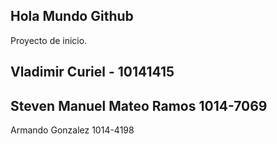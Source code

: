 ## Hola Mundo Github

Proyecto de inicio.

## Vladimir Curiel - 10141415

## Steven Manuel Mateo Ramos 1014-7069

Armando Gonzalez 1014-4198
